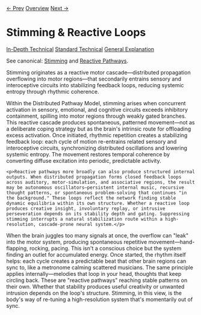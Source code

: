 <link rel="stylesheet" href="../assets/css/tabs.css">
<script src="../assets/js/tabstate.js"></script>

<div class="navline">
  <a data-nav href="./sensory-cognition.md">← Prev</a>
  <a data-nav href="../index.md">Overview</a>
  <a data-nav href="./executive-and-attention.md">Next →</a>
</div>

# Stimming & Reactive Loops

<div class="tabset">
  <div class="tab-choices">
    <a href="#" data-tab="tab-tech">In-Depth Technical</a>
    <a href="#" data-tab="tab-std">Standard Technical</a>
    <a href="#" data-tab="tab-gen">General Explanation</a>
  </div>

  <div id="tab-tech" class="tab-panel">
    <p class="note">
      See canonical: <a href="../higher-resolution-hypothesis.md#stimming-as-reactive-motor-cascade">Stimming</a> and
      <a href="../higher-resolution-hypothesis.md#complex-outputs-from-reactive-pathways">Reactive Pathways</a>.
    </p>
    <p>Stimming originates as a reactive motor cascade—distributed propagation overflowing into motor regions—that secondarily entrains sensory and interoceptive circuits into stabilizing feedback loops, reducing systemic entropy through rhythmic coherence.</p>
  </div>

  <div id="tab-std" class="tab-panel">
    <p>Within the Distributed Pathway Model, stimming arises when concurrent activation in sensory, emotional, and cognitive circuits exceeds inhibitory containment, spilling into motor regions through weakly gated branches. This reactive cascade produces spontaneous, patterned movement—not as a deliberate coping strategy but as the brain's intrinsic route for offloading excess activation. Once initiated, rhythmic repetition creates a stabilizing feedback loop: each cycle of motion re-entrains related sensory and interoceptive circuits, synchronizing distributed oscillations and lowering systemic entropy. The movement restores temporal coherence by converting diffuse excitation into periodic, predictable activity.</p>

    <p>Reactive pathways more broadly can also produce structured internal outputs. When distributed propagation forms closed feedback loops across auditory, motor-simulation, and associative regions, the result may be autonomous oscillators—persistent internal music, recursive thought patterns, or spontaneous problem-solving that continues "in the background." These loops reflect the network finding stable dynamic equilibria within its own structure. Whether a reactive loop produces creative insight, involuntary replay, or intrusive perseveration depends on its stability depth and gating. Suppressing stimming interrupts a natural stabilization route within a high-resolution, cascade-prone neural system.</p>
  </div>

  <div id="tab-gen" class="tab-panel">
    <p>When the brain juggles too many signals at once, the overflow can "leak" into the motor system, producing spontaneous repetitive movement—hand-flapping, rocking, pacing. This isn't a conscious choice but the system finding an outlet for accumulated energy. Once started, the rhythm itself helps: each cycle creates a predictable beat that other brain regions can sync to, like a metronome calming scattered musicians. The same principle applies internally—melodies that loop in your head, thoughts that keep circling back. These are "reactive pathways" reaching stable patterns on their own. Whether that stability produces useful creativity or unwanted intrusion depends on the loop's structure. Stimming, in this view, is the body's way of re-tuning a high-resolution system that's momentarily out of sync.</p>
  </div>
</div>
